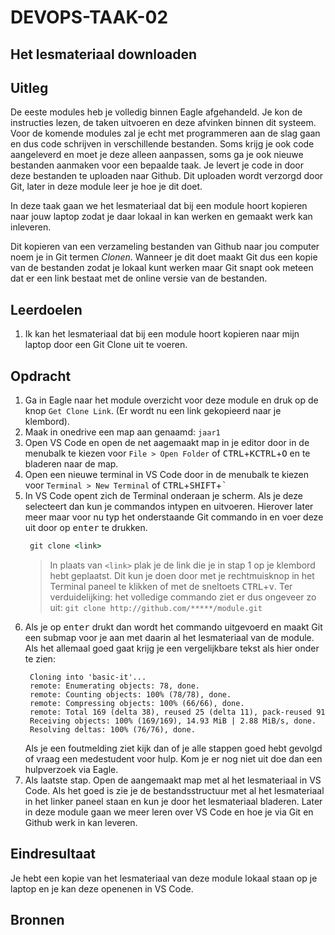 # DEVOPS-TAAK-02

## Het lesmateriaal downloaden

## Uitleg

De eeste modules heb je volledig binnen Eagle afgehandeld. Je kon de instructies lezen, de taken uitvoeren en deze afvinken binnen dit systeem. Voor de komende modules zal je echt met programmeren aan de slag gaan en dus code schrijven in verschillende bestanden. Soms krijg je ook code aangeleverd en moet je deze alleen aanpassen, soms ga je ook nieuwe bestanden aanmaken voor een bepaalde taak. Je levert je code in door deze bestanden te uploaden naar Github. Dit uploaden wordt verzorgd door Git, later in deze module leer je hoe je dit doet.

In deze taak gaan we het lesmateriaal dat bij een module hoort kopieren naar jouw laptop zodat je daar lokaal in kan werken en gemaakt werk kan inleveren.

Dit kopieren van een verzameling bestanden van Github naar jou computer noem je in Git termen *Clonen*. Wanneer je dit doet maakt Git dus een kopie van de bestanden zodat je lokaal kunt werken maar Git snapt ook meteen dat er een link bestaat met de online versie van de bestanden. 

## Leerdoelen

1. Ik kan het lesmateriaal dat bij een module hoort kopieren naar mijn laptop door een Git Clone uit te voeren.

## Opdracht

1. Ga in Eagle naar het module overzicht voor deze module en druk op de knop `Get Clone Link`. (Er wordt nu een link gekopieerd naar je klembord).
2. Maak in onedrive een map aan genaamd: `jaar1`
3. Open VS Code en open de net aagemaakt map in je editor door in de menubalk te kiezen voor `File > Open Folder` of <kbd>CTRL</kbd>+<kbd>K</kbd><kbd>CTRL</kbd>+<kbd>O</kbd> en te bladeren naar de map.
4. Open een nieuwe terminal in VS Code door in de menubalk te kiezen voor `Terminal > New Terminal` of <kbd>CTRL</kbd>+<kbd>SHIFT</kbd>+<kbd>`</kbd>
5. In VS Code opent zich de Terminal onderaan je scherm. Als je deze selecteert dan kun je commandos intypen en uitvoeren. Hierover later meer maar voor nu typ het onderstaande Git commando in en voer deze uit door op <kbd>enter</kbd> te drukken.
   ```cmd
    git clone <link>
   ```
    > In plaats van `<link>` plak je de link die je in stap 1 op je klembord hebt geplaatst. Dit kun je doen door met je rechtmuisknop in het Terminal paneel te klikken of met de sneltoets <kbd>CTRL</kbd>+<kbd>v</kbd>. Ter verduidelijking: het volledige commando ziet er dus ongeveer zo uit: `git clone http://github.com/*****/module.git`
6. Als je op <kbd>enter</kbd> drukt dan wordt het commando uitgevoerd en maakt Git een submap voor je aan met daarin al het lesmateriaal van de module. Als het allemaal goed gaat krijg je een vergelijkbare tekst als hier onder te zien:
   ```
    Cloning into 'basic-it'...
    remote: Enumerating objects: 78, done.
    remote: Counting objects: 100% (78/78), done.
    remote: Compressing objects: 100% (66/66), done.
    remote: Total 169 (delta 38), reused 25 (delta 11), pack-reused 91
    Receiving objects: 100% (169/169), 14.93 MiB | 2.88 MiB/s, done.
    Resolving deltas: 100% (76/76), done.
   ```
   Als je een foutmelding ziet kijk dan of je alle stappen goed hebt gevolgd of vraag een medestudent voor hulp. Kom je er nog niet uit doe dan een hulpverzoek via Eagle.
7. Als laatste stap. Open de aangemaakt map met al het lesmateriaal in VS Code. Als het goed is zie je de bestandsstructuur met al het lesmateriaal in het linker paneel staan en kun je door het lesmateriaal bladeren. Later in deze module gaan we meer leren over VS Code en hoe je via Git en Github werk in kan leveren.

## Eindresultaat

Je hebt een kopie van het lesmateriaal van deze module lokaal staan op je laptop en je kan deze openenen in VS Code. 

## Bronnen
